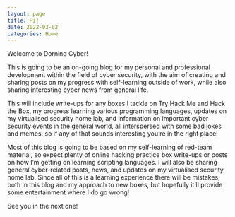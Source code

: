 ```yaml
---
layout: page
title: Hi! 
date: 2022-03-02
categories: Home
---
```


Welcome to Dorning Cyber!

This is going to be an on-going blog for my personal and professional development within the field of cyber security, with the aim of creating and sharing posts on my progress with self-learning outside of work, while also sharing interesting cyber news from general life. 

This will include write-ups for any boxes I tackle on Try Hack Me and Hack the Box, my progress learning various programming languages, updates on my virtualised security home lab, and information on important cyber security events in the general world, all interspersed with some bad jokes and memes, so if any of that sounds interesting you’re in the right place!

Most of this blog is going to be based on my self-learning of red-team material, so expect plenty of online hacking practice box write-ups or posts on how I’m getting on learning scripting languages. I will also be sharing general cyber-related posts, news, and updates on my virtualised security home lab. Since all of this is a learning experience there will be mistakes, both in this blog and my approach to new boxes, but hopefully it’ll provide some entertainment where I do go wrong!

See you in the next one!
